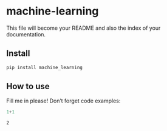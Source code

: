machine-learning
================

<!-- WARNING: THIS FILE WAS AUTOGENERATED! DO NOT EDIT! -->

This file will become your README and also the index of your
documentation.

## Install

``` sh
pip install machine_learning
```

## How to use

Fill me in please! Don’t forget code examples:

``` python
1+1
```

    2
